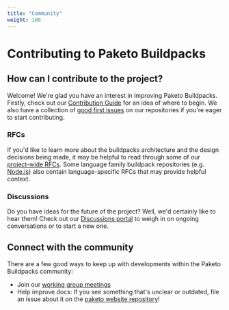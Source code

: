 ```yaml
---
title: "Community"
weight: 100
---
```


# Contributing to Paketo Buildpacks

## How can I contribute to the project?

Welcome! We're glad you have an interest in improving Paketo Buildpacks.
Firstly, check out our [Contribution
Guide](https://github.com/paketo-buildpacks/.github/blob/main/CONTRIBUTING.md)
for an idea of where to begin. We also have a collection of [good first
issues](https://github.com/search?q=org%3Apaketo-buildpacks+org%3Apaketo-community+label%3A%22good+first+issue%22+state%3Aopen&type=Issues)
on our repositories if you're eager to start contributing.

### RFCs

If you'd like to learn more about the buildpacks architecture and the design
decisions being made, it may be helpful to read through some of our
[project-wide RFCs](https://github.com/paketo-buildpacks/rfcs). Some language
family buildpack repositories (e.g.
[Node.js](https://github.com/paketo-buildpacks/nodejs/tree/main/rfcs)) also
contain language-specific RFCs that may provide helpful context.

### Discussions

Do you have ideas for the future of the project? Well, we'd certainly like to
hear them! Check out our [Discussions
portal](https://github.com/paketo-buildpacks/feedback/discussions) to weigh in
on ongoing conversations or to start a new one.


## Connect with the community
There are a few good ways to keep up with developments within the Paketo
Buildpacks community:
- Join our [working group
  meetings](https://github.com/paketo-buildpacks/community#working-group-meetings)
- Help improve docs: If you see something that's unclear or outdated, file an
  issue about it on the [paketo website
  repository](https://github.com/paketo-buildpacks/paketo-website/issues)!



